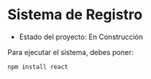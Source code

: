 <h1> Sistema de Registro</h1>

- Estado del proyecto: En Construcción

Para ejecutar el sistema, debes poner:

```npm install react```
